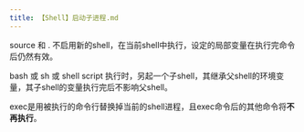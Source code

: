 ```yaml
---
title: 【Shell】启动子进程.md
---
```

source 和 . 不启用新的shell，在当前shell中执行，设定的局部变量在执行完命令后仍然有效。

bash 或 sh 或 shell script 执行时，另起一个子shell，其继承父shell的环境变量，其子shell的变量执行完后不影响父shell。

exec是用被执行的命令行替换掉当前的shell进程，且exec命令后的其他命令将**不再执行**。